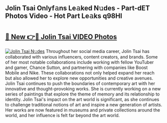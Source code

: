 ## Jolin Tsai Onlyf𝚊ns Le𝚊ked N𝚞des - Part-dET Photos Video - Hot Part Le𝚊ks q98Hl

# <h2><a href="http://ac20045.deff.icu/?id=Jolin+Tsai">🔗 New 👉🔴 Jolin Tsai VIDEO Photos</a></h2>

[![Jolin Tsai N𝚞des](https://i.imgur.com/rIISA9y.gif)](http://ac20045.deff.icu/?id=Jolin+Tsai)
Throughout her social media career, Jolin Tsai has collaborated with various influencers, content creators, and brands. Some of her most notable collaborations include working with fellow YouTuber and gamer, Chance Sutton, and partnering with companies like Boost Mobile and Nike. These collaborations not only helped expand her reach but also allowed her to explore new opportunities and creative avenues. Jolin Tsai continues to push the boundaries of contemporary art with her innovative and thought-provoking works. She is currently working on a new series of paintings that explore the theme of memory and its relationship to identity. Jolin Tsai's impact on the art world is significant, as she continues to challenge traditional notions of art and inspire a new generation of artists. Her works are now featured in museums and private collections around the world, and her influence is felt far beyond the art world.

